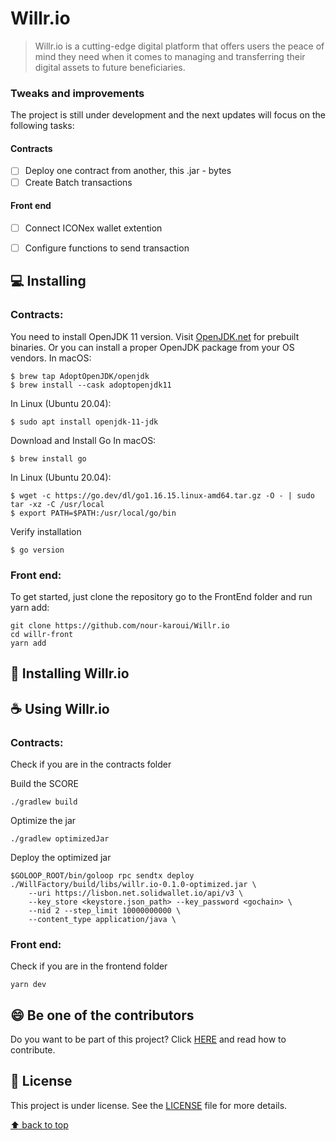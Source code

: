# Willr.io

> Willr.io is a cutting-edge digital platform that offers users the peace of mind they need when it comes to managing and transferring their digital assets to future beneficiaries.

### Tweaks and improvements

The project is still under development and the next updates will focus on the following tasks:

#### Contracts

- [ ] Deploy one contract from another, this .jar - bytes
- [ ] Create Batch transactions

#### Front end

- [ ] Connect ICONex wallet extention
- [ ] Configure functions to send transaction


## 💻 Installing

### Contracts:

You need to install OpenJDK 11 version. Visit [OpenJDK.net](http://openjdk.java.net/) for prebuilt binaries.
Or you can install a proper OpenJDK package from your OS vendors.
In macOS:
```
$ brew tap AdoptOpenJDK/openjdk
$ brew install --cask adoptopenjdk11
```
In Linux (Ubuntu 20.04):
```
$ sudo apt install openjdk-11-jdk
```
Download and Install Go
In macOS:
```
$ brew install go
```
In Linux (Ubuntu 20.04):
```
$ wget -c https://go.dev/dl/go1.16.15.linux-amd64.tar.gz -O - | sudo tar -xz -C /usr/local
$ export PATH=$PATH:/usr/local/go/bin
```
Verify installation
```
$ go version
```

### Front end:

To get started, just clone the repository go to the FrontEnd folder and run yarn add:

```
git clone https://github.com/nour-karoui/Willr.io
cd willr-front
yarn add
```

## 🚀 Installing Willr.io


## ☕ Using Willr.io

### Contracts:

Check if you are in the contracts folder

Build the SCORE
```
./gradlew build
```

Optimize the jar
```
./gradlew optimizedJar
```

Deploy the optimized jar
```
$GOLOOP_ROOT/bin/goloop rpc sendtx deploy ./WillFactory/build/libs/willr.io-0.1.0-optimized.jar \
    --uri https://lisbon.net.solidwallet.io/api/v3 \
    --key_store <keystore.json_path> --key_password <gochain> \
    --nid 2 --step_limit 10000000000 \
    --content_type application/java \
```

### Front end:

Check if you are in the frontend folder

```
yarn dev
```


## 😄 Be one of the contributors<br>

Do you want to be part of this project? Click [HERE](CONTRIBUTING.md) and read how to contribute.

## 📝 License

This project is under license. See the [LICENSE](LICENSE.md) file for more details.

[⬆ back to top](#project-name)<br>
